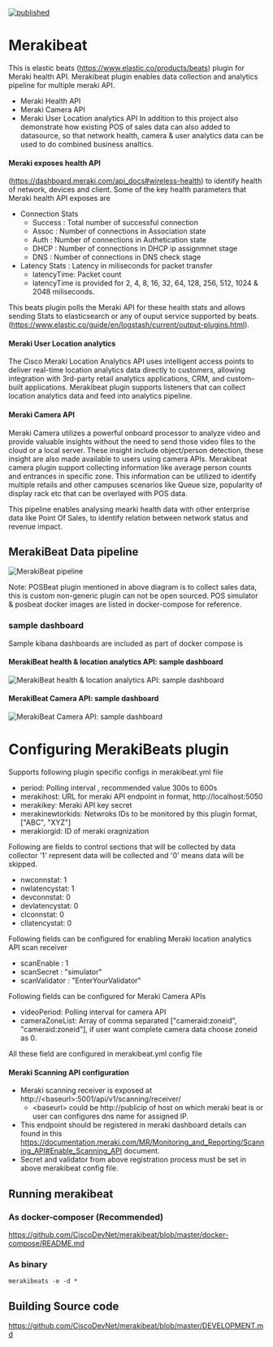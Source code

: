 [![published](https://static.production.devnetcloud.com/codeexchange/assets/images/devnet-published.svg)](https://developer.cisco.com/codeexchange/github/repo/CiscoDevNet/merakibeat)
# Merakibeat

This is elastic beats (https://www.elastic.co/products/beats) plugin for Meraki
health API. Merakibeat plugin enables data collection and analytics pipeline for multiple meraki API.
- Meraki Health API
- Meraki Camera API
- Meraki User Location analytics API
In addition to this project also demonstrate how existing POS of sales data can also added to datasource, so that network health, camera & user analytics data can be used to do combined business analtics.  

#### Meraki exposes health API

(https://dashboard.meraki.com/api_docs#wireless-health) to
identify health of network, devices and client. Some of the key health parameters that
Meraki health API exposes are
- Connection Stats
	- Success : Total number of successful connection
	- Assoc   : Number of connections in Association state
	- Auth	  : Number of connections in Authetication state
	- DHCP 	  : Number of connections in DHCP ip assignmnet stage
	- DNS 	  : Number of connections in DNS check stage   
- Latency Stats : Latency in miliseconds for packet transfer
    - latencyTime: Packet count
	- latencyTime is provided for 2, 4, 8, 16, 32, 64, 128, 256, 512, 1024 & 2048 miliseconds.

This beats plugin polls the Meraki API for these health stats and allows sending Stats
to elasticsearch or any of ouput service supported by
beats. (https://www.elastic.co/guide/en/logstash/current/output-plugins.html).

#### Meraki User Location analytics
The Cisco Meraki Location Analytics API uses intelligent access points to deliver real-time location analytics data directly to customers, allowing integration with 3rd-party retail analytics applications, CRM, and custom-built applications. Merakibeat plugin supports listeners that can collect location analytics data and feed into analytics pipeline.

#### Meraki Camera API
Meraki Camera utilizes a powerful onboard processor to analyze video and provide valuable insights without the need to send those video files to the cloud or a local server. These insight include object/person detection, these insight are also made available to users using camera APIs. Merakibeat camera plugin support collecting information like average person counts and entrances in specific zone. This information can be utilized to identify multiple retails and other campuses scenarios like Queue size, popularity of display rack etc that can be overlayed with POS data.      


This pipeline enables analysing mearki health data with other enterprise data like Point Of Sales,
to identify relation between network status and revenue impact.

## MerakiBeat Data pipeline

![MerakiBeat pipeline](./docs/media/merakibeat-pipeline.png)

 Note: POSBeat plugin mentioned in above diagram is to collect sales data, this is custom non-generic plugin can not be open sourced. POS simulator & posbeat docker images are listed in docker-compose for reference.  

### sample dashboard
Sample kibana dashboards are included as part of docker compose is

#### MerakiBeat health & location analytics API: sample dashboard

![MerakiBeat health & location analytics API: sample dashboard](./docs/media/merakibeat-dashboard.png)

#### MerakiBeat Camera API: sample dashboard

![MerakiBeat Camera API: sample dashboard](./docs/media/merakibeat-camera-dashboard.png)

# Configuring MerakiBeats plugin
Supports following plugin specific configs in merakibeat.yml file
-  period: Polling interval , recommended value 300s to 600s
-  merakihost: URL for meraki API endpoint in format, http://localhost:5050
-  merakikey: Meraki API key secret
-  merakinewtorkids: Netwroks IDs to be monitored by this plugin format, ["ABC", "XYZ"]
-  merakiorgid: ID of meraki oragnization

Following are fields to control sections that will be collected by data collector
'1' represent data will be collected and '0' means data will be skipped.
- nwconnstat: 1
- nwlatencystat: 1
- devconnstat: 0
- devlatencystat: 0
- clconnstat: 0
- cllatencystat: 0

Following fields can be configured for enabling Meraki location analytics API scan receiver
- scanEnable : 1    
- scanSecret : "simulator"
- scanValidator : "EnterYourValidator"

Following fields can be configured for Meraki Camera APIs
- videoPeriod: Polling interval for camera API
- cameraZoneList: Array of comma separated ["cameraid:zoneid", "cameraid:zoneid"], if user want complete camera data choose zoneid as 0.

All these field are configured in merakibeat.yml config file

#### Meraki Scanning API configuration
 - Meraki scanning receiver is exposed at http://\<baseurl\>:5001/api/v1/scanning/receiver/
	- \<baseurl\> could be http://publicip of host on which meraki beat is or user can configures dns name for assigned IP.
 - This endpoint should be registered in meraki dashboard details can found in this https://documentation.meraki.com/MR/Monitoring_and_Reporting/Scanning_API#Enable_Scanning_API document.
 - Secret and validator from above registration process must be set in above merakibeat config file.

## Running merakibeat
### As docker-composer (**Recommended**)
https://github.com/CiscoDevNet/merakibeat/blob/master/docker-compose/README.md

### As binary
```
merakibeats -e -d *
```

## Building Source code
https://github.com/CiscoDevNet/merakibeat/blob/master/DEVELOPMENT.md
